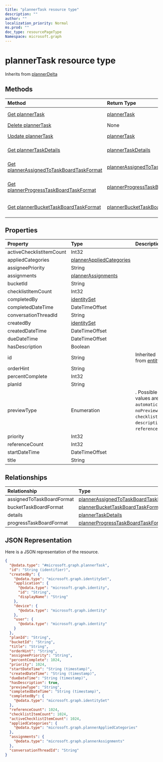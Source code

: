 ```yaml
---
title: "plannerTask resource type"
description: ""
author: ""
localization_priority: Normal
ms.prod: ""
doc_type: resourcePageType
Namespace: microsoft.graph
---
```



# plannerTask resource type




Inherits from [plannerDelta](../resources/plannerDelta.md)

## Methods
|Method|Return Type|Description|
|:---|:---|:---|
|[Get plannerTask](../api/plannertask-get.md)|[plannerTask](../resources/plannerTask.md)|Read properties and relationships of the [plannerTask](../resources/plannertask.md) object.|
|[Delete plannerTask](../api/plannertask-delete.md)|None|Deletes a [plannerTask](../resources/plannertask.md).|
|[Update plannerTask](../api/plannertask-update.md)|[plannerTask](../resources/plannerTask.md)|Update the properties of a [plannerTask](../resources/plannertask.md) object.|
|[Get plannerTaskDetails](../api/plannertaskdetails-get.md)|[plannerTaskDetails](../resources/plannerTaskDetails.md)|Read properties and relationships of the [plannerTaskDetails](../resources/plannertaskdetails.md) object.|
|[Get plannerAssignedToTaskBoardTaskFormat](../api/plannerassignedtotaskboardtaskformat-get.md)|[plannerAssignedToTaskBoardTaskFormat](../resources/plannerAssignedToTaskBoardTaskFormat.md)|Read properties and relationships of the [plannerAssignedToTaskBoardTaskFormat](../resources/plannerassignedtotaskboardtaskformat.md) object.|
|[Get plannerProgressTaskBoardTaskFormat](../api/plannerprogresstaskboardtaskformat-get.md)|[plannerProgressTaskBoardTaskFormat](../resources/plannerProgressTaskBoardTaskFormat.md)|Read properties and relationships of the [plannerProgressTaskBoardTaskFormat](../resources/plannerprogresstaskboardtaskformat.md) object.|
|[Get plannerBucketTaskBoardTaskFormat](../api/plannerbuckettaskboardtaskformat-get.md)|[plannerBucketTaskBoardTaskFormat](../resources/plannerBucketTaskBoardTaskFormat.md)|Read properties and relationships of the [plannerBucketTaskBoardTaskFormat](../resources/plannerbuckettaskboardtaskformat.md) object.|

## Properties
|Property|Type|Description|
|:---|:---|:---|
|activeChecklistItemCount|Int32||
|appliedCategories|[plannerAppliedCategories](../resources/plannerAppliedCategories.md)||
|assigneePriority|String||
|assignments|[plannerAssignments](../resources/plannerAssignments.md)||
|bucketId|String||
|checklistItemCount|Int32||
|completedBy|[identitySet](../resources/identitySet.md)||
|completedDateTime|DateTimeOffset||
|conversationThreadId|String||
|createdBy|[identitySet](../resources/identitySet.md)||
|createdDateTime|DateTimeOffset||
|dueDateTime|DateTimeOffset||
|hasDescription|Boolean||
|id|String| Inherited from [entity](../resources/entity.md)|
|orderHint|String||
|percentComplete|Int32||
|planId|String||
|previewType|Enumeration|. Possible values are: `automatic`, `noPreview`, `checklist`, `description`, `reference`.|
|priority|Int32||
|referenceCount|Int32||
|startDateTime|DateTimeOffset||
|title|String||

## Relationships
|Relationship|Type|Description|
|:---|:---|:---|
|assignedToTaskBoardFormat|[plannerAssignedToTaskBoardTaskFormat](../resources/plannerAssignedToTaskBoardTaskFormat.md)||
|bucketTaskBoardFormat|[plannerBucketTaskBoardTaskFormat](../resources/plannerBucketTaskBoardTaskFormat.md)||
|details|[plannerTaskDetails](../resources/plannerTaskDetails.md)||
|progressTaskBoardFormat|[plannerProgressTaskBoardTaskFormat](../resources/plannerProgressTaskBoardTaskFormat.md)||

## JSON Representation
Here is a JSON representation of the resource.
<!-- {
  "blockType": "resource",
  "keyProperty": "id",
  "@odata.type": "microsoft.graph.plannerTask",
  "baseType": "microsoft.graph.plannerDelta",
  "openType": false
}
-->
``` json
{
  "@odata.type": "#microsoft.graph.plannerTask",
  "id": "String (identifier)",
  "createdBy": {
    "@odata.type": "microsoft.graph.identitySet",
    "application": {
      "@odata.type": "microsoft.graph.identity",
      "id": "String",
      "displayName": "String"
    },
    "device": {
      "@odata.type": "microsoft.graph.identity"
    },
    "user": {
      "@odata.type": "microsoft.graph.identity"
    }
  },
  "planId": "String",
  "bucketId": "String",
  "title": "String",
  "orderHint": "String",
  "assigneePriority": "String",
  "percentComplete": 1024,
  "priority": 1024,
  "startDateTime": "String (timestamp)",
  "createdDateTime": "String (timestamp)",
  "dueDateTime": "String (timestamp)",
  "hasDescription": true,
  "previewType": "String",
  "completedDateTime": "String (timestamp)",
  "completedBy": {
    "@odata.type": "microsoft.graph.identitySet"
  },
  "referenceCount": 1024,
  "checklistItemCount": 1024,
  "activeChecklistItemCount": 1024,
  "appliedCategories": {
    "@odata.type": "microsoft.graph.plannerAppliedCategories"
  },
  "assignments": {
    "@odata.type": "microsoft.graph.plannerAssignments"
  },
  "conversationThreadId": "String"
}
```

